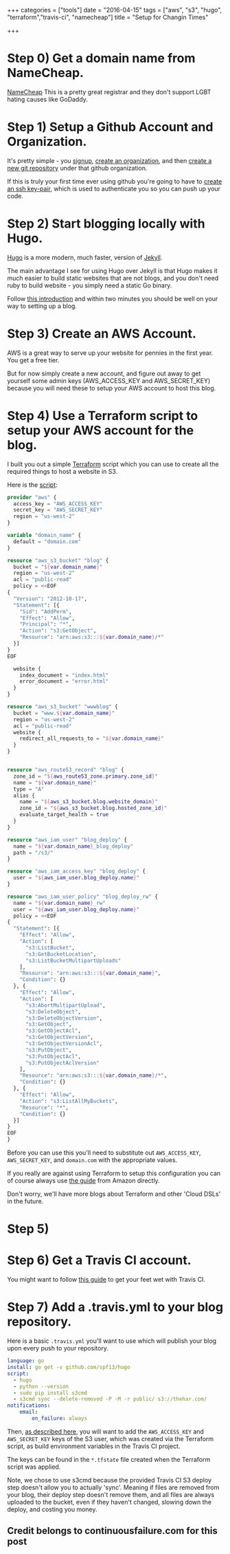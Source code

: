 +++
categories = ["tools"]
date = "2016-04-15"
tags = ["aws", "s3", "hugo", "terraform","travis-ci", "namecheap"]
title = "Setup for Changin Times"

+++

# Step 0) Get a domain name from NameCheap.

[NameCheap](https://www.namecheap.com) This is a pretty great registrar and they don't support LGBT hating causes like GoDaddy.

# Step 1) Setup a Github Account and Organization.

It's pretty simple - you [signup](https://github.com/join),
[create an organization](https://help.github.com/articles/creating-a-new-organization-from-scratch/),
and then [create a new git repository](https://help.github.com/articles/creating-a-new-repository/)
under that github organization.

If this is truly your first time ever using github you're going to have to
[create an ssh key-pair](https://help.github.com/articles/generating-ssh-keys/),
which is used to authenticate you so you can push up your code.

# Step 2) Start blogging locally with Hugo.

[Hugo](https://github.com/spf13/hugo) is a more modern, much faster, version of
[Jekyll](https://github.com/jekyll/jekyll).

The main advantage I see for using Hugo over Jekyll is that Hugo makes it much
easier to build static websites that are not blogs, and you don't need ruby to
build website - you simply need a static Go binary.

Follow [this introduction](http://gohugo.io/overview/introduction/) and within
two minutes you should be well on your way to setting up a blog.

# Step 3) Create an AWS Account.

AWS is a great way to serve up your website for pennies in the first year.  You get
a free tier.

But for now simply create a new account, and figure out away to get yourself
some admin keys (AWS_ACCESS_KEY and AWS_SECRET_KEY) because you will need these
to setup your AWS account to host this blog.

# Step 4) Use a Terraform script to setup your AWS account for the blog.

I built you out a simple [Terraform](https://terraform.io/) script which you
can use to create all the required things to host a website in S3.

Here is the [script](https://github.com/thehar/www/blob/master/tf/setup.tf):
```terraform
provider "aws" {
  access_key = "AWS_ACCESS_KEY"
  secret_key = "AWS_SECRET_KEY"
  region = "us-west-2"
}

variable "domain_name" {
  default = "domain.com"
}

resource "aws_s3_bucket" "blog" {
  bucket = "${var.domain_name}"
  region = "us-west-2"
  acl = "public-read"
  policy = <<EOF
{
  "Version": "2012-10-17",
  "Statement": [{
    "Sid": "AddPerm",
    "Effect": "Allow",
    "Principal": "*",
    "Action": "s3:GetObject",
    "Resource": "arn:aws:s3:::${var.domain_name}/*"
  }]
}
EOF

  website {
    index_document = "index.html"
    error_document = "error.html"
  }
}

resource "aws_s3_bucket" "wwwblog" {
  bucket = "www.${var.domain_name}"
  region = "us-west-2"
  acl = "public-read"
  website {
    redirect_all_requests_to = "${var.domain_name}"
  }
}


resource "aws_route53_record" "blog" {
  zone_id = "${aws_route53_zone.primary.zone_id}"
  name = "${var.domain_name}"
  type = "A"
  alias {
    name = "${aws_s3_bucket.blog.website_domain}"
    zone_id = "${aws_s3_bucket.blog.hosted_zone_id}"
    evaluate_target_health = true
  }
}

resource "aws_iam_user" "blog_deploy" {
  name = "${var.domain_name}_blog_deploy"
  path = "/s3/"
}

resource "aws_iam_access_key" "blog_deploy" {
  user = "${aws_iam_user.blog_deploy.name}"
}

resource "aws_iam_user_policy" "blog_deploy_rw" {
  name = "${var.domain_name}_rw"
  user = "${aws_iam_user.blog_deploy.name}"
  policy = <<EOF
{
  "Statement": [{
    "Effect": "Allow",
    "Action": [
      "s3:ListBucket",
      "s3:GetBucketLocation",
      "s3:ListBucketMultipartUploads"
    ],
    "Resource": "arn:aws:s3:::${var.domain_name}",
    "Condition": {}
  }, {
    "Effect": "Allow",
    "Action": [
      "s3:AbortMultipartUpload",
      "s3:DeleteObject",
      "s3:DeleteObjectVersion",
      "s3:GetObject",
      "s3:GetObjectAcl",
      "s3:GetObjectVersion",
      "s3:GetObjectVersionAcl",
      "s3:PutObject",
      "s3:PutObjectAcl",
      "s3:PutObjectAclVersion"
    ],
    "Resource": "arn:aws:s3:::${var.domain_name}/*",
    "Condition": {}
  }, {
    "Effect": "Allow",
    "Action": "s3:ListAllMyBuckets",
    "Resource": "*",
    "Condition": {}
  }]
}
EOF
}
```

Before you can use this you'll need to substitute out `AWS_ACCESS_KEY`,
`AWS_SECRET_KEY`, and `domain.com` with the appropriate values.

If you really are against using Terraform to setup this configuration you can
of course always use [the guide](http://docs.aws.amazon.com/AmazonS3/latest/dev/website-hosting-custom-domain-walkthrough.html)
from Amazon directly.

Don't worry, we'll have more blogs about Terraform and other 'Cloud DSLs' in the
future.

# Step 5)

# Step 6) Get a Travis CI account.

You might want to follow [this guide](https://docs.travis-ci.com/user/for-beginners)
to get your feet wet with Travis CI.

# Step 7) Add a .travis.yml to your blog repository.

Here is a basic `.travis.yml` you'll want to use which will publish your blog
upon every push to your repository.

~~~yaml
language: go
install: go get -v github.com/spf13/hugo
script:
  - hugo
  - python --version
  - sudo pip install s3cmd
  - s3cmd sync --delete-removed -P -M -r public/ s3://thehar.com/
notifications:
    email:
        on_failure: always
~~~

Then, [as described here](https://docs.travis-ci.com/user/environment-variables/#Defining-Variables-in-Repository-Settings),
you will want to add the `AWS_ACCESS_KEY` and `AWS_SECRET_KEY` keys of the S3 user,
which was created via the Terraform script, as build environment variables in the
Travis CI project.

The keys can be found in the `*.tfstate` file created when the Terraform script
was applied.

Note, we chose to use s3cmd because the provided Travis CI S3 deploy step
doesn't allow you to actually 'sync'. Meaning if files are removed from your
blog, their deploy step doesn't remove them, and all files are always uploaded
to the bucket, even if they haven't changed, slowing down the deploy, and costing you money.

## Credit belongs to continuousfailure.com for this post
